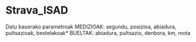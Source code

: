 # Strava_ISAD
Datu baserako parametroak
MEDIZIOAK: segundu, posizioa, abiadura, pultsazioak, bestelakoak*
BUELTAK: abiadura, pultsazio, denbora, km, mota
